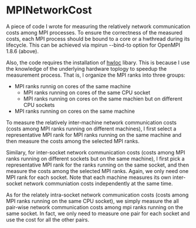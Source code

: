 # MPINetworkCost
A piece of code I wrote for measuring the relatively network communication costs among MPI processes. To ensure the correctness of the measured costs, each MPI process should be bound to a core or a hwthread during its lifecycle. This can be achieved via mpirun --bind-to option for OpenMPI 1.8.6 (above). 

Also, the code requires the installation of [hwloc](https://www.open-mpi.org/projects/hwloc/) libary. This is because I use the knowledge of the underlying hardware toplogy to speedup the measurement process. That is, I organize the MPI ranks into three groups:

* MPI ranks runnig on cores of the same machine
  * MPI ranks running on cores of the same CPU socket
  * MPI ranks running on cores on the same machien but on different CPU sockets
* MPI ranks running on cores on the same machine

To measure the relatively inter-machine network communication costs (costs among MPI ranks running on different machines), I first select a representative MPI rank for MPI ranks running on the same machine and then measure the costs among the selected MPI ranks. 

Similary, for inter-socket network communication costs (costs among MPI ranks running on different sockets but on the same machine), I first pick a representative MPI rank for the ranks running on the same socket, and then measure the costs among the selected MPI ranks. Again, we only need one MPI rank for each socket. Note that each machine measures its own inter-socket network communiation costs independently at the same time.

As for the relately intra-socket network communication costs (costs among MPI ranks running on the same CPU socket), we simply measure the all pair-wise network communication costs among mpi ranks running on the same socket. In fact, we only need to measure one pair for each socket and use the cost for all the other pairs. 
